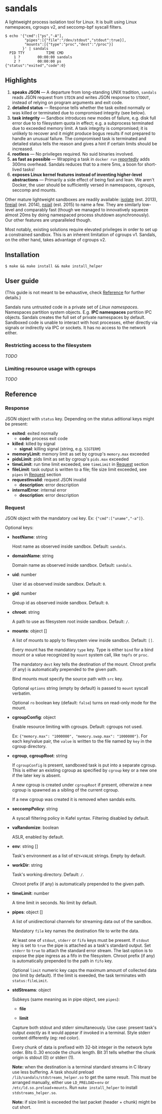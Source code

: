 # sandals
A lightweight process isolation tool for Linux.
It is built using Linux namespaces, cgroups v2, and seccomp-bpf syscall filters.

```
$ echo '{"cmd":["ps","-A"],
         "pipes":[{"file":"/dev/stdout","stdout":true}],
         "mounts":[{"type":"proc","dest":"/proc"}]
        }' | sandals
  PID TTY          TIME CMD
    1 ?        00:00:00 sandals
    2 ?        00:00:00 ps
{"status":"exited","code":0}
```

## Highlights

 1. **speaks JSON** — A departure from long-standing UNIX tradition, `sandals` reads JSON request
 from `STDIN` and writes JSON response to `STDOUT`, instead of relying on program arguments and
 exit code.
 1. **detailed status** — Response tells whether the task exited normally or was killed
 or terminated due to compromised integrity (see below).
 1. **task integrity** — Sandbox introduces new modes of failure, e.g. disk full error due to
 to filesystem quota in effect; e.g. a subprocess terminated due to exceeded memory limit.
 A task integrity is compromised; it is unlikely to recover and it might produce bogus
 results if not prepared to handle an unusual failure. The compromised task is terminated
 and detailed status tells the reason and gives a hint if certain limits should be increased.
 1. **rootless** — No privileges required. No suid binaries involved.
 1. **as fast as possible** — Wrapping a task in `docker run`
 [reportedly](https://medium.com/travis-on-docker/the-overhead-of-docker-run-f2f06d47c9f3)
adds 300ms overhead. Sandals reduces that to a mere 5ms, a boon for short-lived tasks!
 1. **exposes Linux kernel features instead of inventing higher-level abstractions** —
 Primarily a side effect of being fast and lean. We aren't Docker,
 the user should be sufficiently versed in namespaces, cgroups, seccomp and mounts.
 
Other mature lightweight sandboxes are readily available:
[isolate](https://github.com/ioi/isolate) (est. 2013),
[firejail](https://firejail.wordpress.com) (est. 2014),
[nsjail](https://github.com/google/nsjail) (est. 2015)
to name a few. They are similarly low-level and comparably fast (though we managed to 
innovatively squeeze almost 20ms by doing namespaced process shutdown asynchronously).
Our other features are unparalleled though.

Most notably, existing solutions require elevated privileges
in order to set up a constrained sandbox. This is an inherent limitation
of cgroups v1. Sandals, on the other hand, takes advantage of cgroups v2.

## Installation

```
$ make && make install && make install_helper
```

## User guide

(This guide is not meant to be exhaustive, check [Reference](#Reference) for further details.)

Sandals runs untrusted code in a private set of *Linux namespaces*.
Namespaces partition system objects. E.g. **IPC namespaces** partition IPC objects.
Sandals creates the full set of private namespaces by default. Sandboxed
code is unable to interact with host processes, either directly via signals or indirectly
via IPC or sockets. It has no access to the network either.

### Restricting access to the filesystem

*TODO*

### Limiting resource usage with cgroups

*TODO*

## Reference

### Response

JSON object with `status` key. Depending on the status aditional keys might be present:

 * **exited**: exited normally
   * **code**: process exit code
 * **killed**: killed by signal
   * **signal**: killing signal (string, e.g. `SIGTERM`)
 * **memoryLimit**: memory limit as set by cgroup's `memory.max` exceeded
 * **pidsLimit**: pids limit as set by cgroup's `pids.max` exceeded
 * **timeLimit**: run time limit exceeded, see `timeLimit` in [Request](#Request) section
 * **fileLimit**: task output is written to a file; file size limit exceeded, see `pipes` in [Request](#Request) section
 * **requestInvalid**: request JSON invalid
    * **description**: error description
 * **internalError**: internal error
    * **description**: error description

### Request

JSON object with the mandatory `cmd` key.
Ex: `{"cmd":["uname","-a"]}`.

Optional keys:

 * **hostName**: string
   
   Host name as observed inside sandbox. Default: `sandals`.
 
 * **domainName**: string
 
   Domain name as observed inside sandbox. Default: `sandals`.

 * **uid**: number
 
   User id as observed inside sandbox. Default: `0`.
 
 * **gid**: number

   Group id as observed inside sandbox. Default: `0`.

 * **chroot**: string
 
   A path to use as filesystem root inside sandbox. Default: `/`.
 
 * **mounts**: object []
 
   A list of mounts to apply to filesystem view inside sandbox. Default: `[]`.
   
   Every mount has the mandatory `type` key. Type is either `bind`
   for a bind mount or a value recognized by `mount` system call,
   like `tmpfs` or `proc`.
   
   The mandatory `dest` key tells the destination of the mount.
   Chroot prefix (if any) is automatically prepended to the given path.
  
   Bind mounts must specify the source path with `src` key.
   
   Optional `options` string (empty by default) is passed to `mount` syscall verbatim.
   
   Optional `ro` boolean key (default: `false`) turns on read-only mode for the mount.
  
 * **cgroupConfig**: object
 
   Enable resource limiting with cgroups. Default: cgroups not used. 
 
   Ex: `{"memory.max": "1000000", "memory.swap.max": "1000000"}`.
   For each key/value pair, the `value` is written to the file named by `key` in the cgroup directory.
   
 * **cgroup**, **cgroupRoot**: string
 
   If `cgroupConfig` is present, sandboxed task is put into a separate cgroup.
   This is either an existing cgroup as specified by `cgroup` key or
   a new one if the later key is absent.
   
   A new cgroup is created under `cgroupRoot` if present, otherwize a new
   cgroup is spawned as a sibling of the current cgroup.
   
   If a new cgroup was created it is removed when sandals exits.
 
 * **seccompPolicy**: string
 
   A syscall filtering policy in Kafel syntax. Filtering disabled by default.
 
 * **vaRandomize**: boolean
  
   ASLR, enabled by default.
 
 * **env**: string []
 
   Task's environment as a list of `KEY=VALUE` strings. Empty by default.
 
 * **workDir**: string
 
   Task's working directory. Default: `/`.
   
   Chroot prefix (if any) is automatically prepended to the given path.
 
 * **timeLimit**: number
 
   A time limit in seconds. No limit by default.
 
 * **pipes**: object []
 
   A list of unidirectional channels for streaming data out of the sandbox.
   
   Mandatory `file` key  names the destination file to write the data.
   
   At least one of `stdout`, `stderr` or `fifo` keys must be present.
   If `stdout` key is set to `true` the pipe is attached as a task's standard output.
   Set `stderr` to `true` to attach the standard error stream.
   The last option is to expose the pipe ingress as a fifo in the filesystem.
   Chroot prefix (if any) is automatically prepended to the path in `fifo` key.
   
   Optional `limit` numeric key caps the maximum amount of collected data (no limit by default).
   If the limit is exeeded, the task terminates with `status:fileLimit`.
 
 * **stdStreams**: object
 
   Subkeys (same meaning as in pipe object, see `pipes`):
   
   * **file**
   
   * **limit**
 
   Capture both stdout and stderr simultaneously.
   Use case: present task's output *exactly* as it would appear if invoked in a terminal.
   Style stderr content differently (eg: red color).
   
   Every chunk of data is prefixed with 32-bit integer in the network byte order.
   Bits 0..30 encode the chunk length. Bit 31 tells whether the chunk origin is stdout (0) or stderr (1).
   
   **Note:** when the destination is a terminal standard streams in C library use less buffering.
   A task should preload `/lib/sandals/stdstreams_helper.so` to get the same result. This must be
   arranged manually, either use `LD_PRELOAD`+`env` or `/etc/ld.so.preload`+`mounts`.
   Run `make install_helper` to install `stdstreams_helper.so`.

   **Note:** if size limit is exceeded the last packet (header + chunk) might be cut short.
